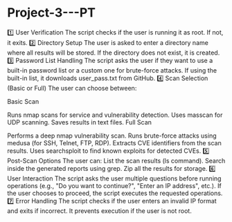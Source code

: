 # Project-3---PT


1️⃣ User Verification
The script checks if the user is running it as root. If not, it exits.
2️⃣ Directory Setup
The user is asked to enter a directory name where all results will be stored.
If the directory does not exist, it is created.
3️⃣ Password List Handling
The script asks the user if they want to use a built-in password list or a custom one for brute-force attacks.
If using the built-in list, it downloads user_pass.txt from GitHub.
4️⃣ Scan Selection (Basic or Full)
The user can choose between:

Basic Scan

Runs nmap scans for service and vulnerability detection.
Uses masscan for UDP scanning.
Saves results in text files.
Full Scan

Performs a deep nmap vulnerability scan.
Runs brute-force attacks using medusa (for SSH, Telnet, FTP, RDP).
Extracts CVE identifiers from the scan results.
Uses searchsploit to find known exploits for detected CVEs.
5️⃣ Post-Scan Options
The user can:
List the scan results (ls command).
Search inside the generated reports using grep.
Zip all the results for storage.
6️⃣ User Interaction
The script asks the user multiple questions before running operations (e.g., "Do you want to continue?", "Enter an IP address", etc.).
If the user chooses to proceed, the script executes the requested operations.
7️⃣ Error Handling
The script checks if the user enters an invalid IP format and exits if incorrect.
It prevents execution if the user is not root.
